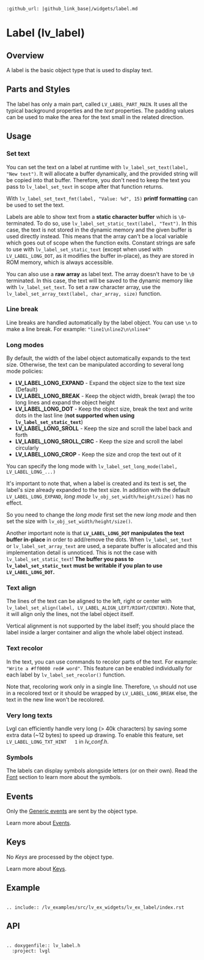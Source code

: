 ```eval_rst
:github_url: |github_link_base|/widgets/label.md
```
# Label (lv_label)

## Overview
A label is the basic object type that is used to display text. 

## Parts and Styles
The label has only a main part, called `LV_LABEL_PART_MAIN`. It uses all the typical background properties and the *text* properties. 
The padding values can be used to make the area for the text small in the related direction.

## Usage

### Set text
You can set the text on a label at runtime with `lv_label_set_text(label, "New text")`. 
It will allocate a buffer dynamically, and the provided string will be copied into that buffer. 
Therefore, you don't need to keep the text you pass to `lv_label_set_text` in scope after that function returns.

With `lv_label_set_text_fmt(label, "Value: %d", 15)` **printf formatting** can be used to set the text.

Labels are able to show text from a **static character buffer** which is `\0`-terminated. 
To do so, use `lv_label_set_static_text(label, "Text")`. 
In this case, the text is not stored in the dynamic memory and the given buffer is used directly instead. 
This means that the array can't be a local variable which goes out of scope when the function exits. 
Constant strings are safe to use with `lv_label_set_static_text` (except when used with `LV_LABEL_LONG_DOT`, as it modifies the buffer in-place), as they are stored in ROM memory, which is always accessible.

You can also use a **raw array** as label text. 
The array doesn't have to be `\0` terminated. 
In this case, the text will be saved to the dynamic memory like with `lv_label_set_text`. 
To set a raw character array, use the `lv_label_set_array_text(label, char_array, size)` function.


### Line break

Line breaks are handled automatically by the label object. You can use `\n` to make a line break. For example: `"line1\nline2\n\nline4"`

### Long modes
By default, the width of the label object automatically expands to the text size. Otherwise, the text can be manipulated according to several long mode policies:

* **LV_LABEL_LONG_EXPAND** - Expand the object size to the text size (Default)
* **LV_LABEL_LONG_BREAK** - Keep the object width, break (wrap) the too long lines and expand the object height
* **LV_LABEL_LONG_DOT** - Keep the object size, break the text and write dots in the last line (**not supported when using `lv_label_set_static_text`**)
* **LV_LABEL_LONG_SROLL** - Keep the size and scroll the label back and forth
* **LV_LABEL_LONG_SROLL_CIRC** - Keep the size and scroll the label circularly
* **LV_LABEL_LONG_CROP** - Keep the size and crop the text out of it

You can specify the long mode with `lv_label_set_long_mode(label, LV_LABEL_LONG_...)`

It's important to note that, when a label is created and its text is set, the label's size already expanded to the text size. 
In addition with the default `LV_LABEL_LONG_EXPAND`, *long mode* `lv_obj_set_width/height/size()` has no effect.

So you need to change the *long mode* first set the new *long mode* and then set the size with  `lv_obj_set_width/height/size()`.

Another important note is that **`LV_LABEL_LONG_DOT` manipulates the text buffer in-place** in order to add/remove the dots. 
When `lv_label_set_text` or `lv_label_set_array_text` are used, a separate buffer is allocated and this implementation detail is unnoticed. 
This is not the case with `lv_label_set_static_text`! **The buffer you pass to `lv_label_set_static_text` must be writable if you plan to use `LV_LABEL_LONG_DOT`.**

### Text align

The lines of the text can be aligned to the left, right or center with `lv_label_set_align(label, LV_LABEL_ALIGN_LEFT/RIGHT/CENTER)`. Note that, it will align only the lines, not the label object itself.

Vertical alignment is not supported by the label itself; you should place the label inside a larger container and align the whole label object instead.

### Text recolor
In the text, you can use commands to recolor parts of the text. For example: `"Write a #ff0000 red# word"`. 
This feature can be enabled individually for each label by `lv_label_set_recolor()` function. 

Note that, recoloring work only in a single line. Therefore, `\n` should not use in a recolored text or it should be wrapped by `LV_LABEL_LONG_BREAK` else, the text in the new line won't be recolored.

### Very long texts

Lvgl can efficiently handle very long (> 40k characters) by saving some extra data (~12 bytes) to speed up drawing. To enable this feature, set `LV_LABEL_LONG_TXT_HINT   1` in *lv_conf.h*.

### Symbols
The labels can display symbols alongside letters (or on their own). Read the [Font](/overview/font) section to learn more about the symbols.

## Events
Only the [Generic events](/overview/event.html#generic-events) are sent by the object type.

Learn more about [Events](/overview/event).

## Keys
No *Keys* are processed by the object type.

Learn more about [Keys](/overview/indev).

## Example

```eval_rst

.. include:: /lv_examples/src/lv_ex_widgets/lv_ex_label/index.rst

```

## API 

```eval_rst

.. doxygenfile:: lv_label.h
  :project: lvgl
        
```

